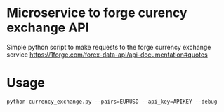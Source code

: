 # Microservice to forge curency exchange API

Simple python script to make requests to the forge currency exchange service
https://1forge.com/forex-data-api/api-documentation#quotes

# Usage

```
python currency_exchange.py --pairs=EURUSD --api_key=APIKEY --debug
```